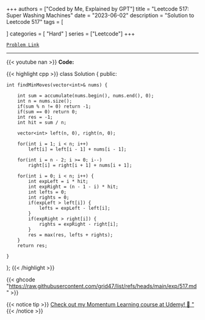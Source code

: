 
+++
authors = ["Coded by Me, Explained by GPT"]
title = "Leetcode 517: Super Washing Machines"
date = "2023-06-02"
description = "Solution to Leetcode 517"
tags = [
    
]
categories = [
    "Hard"
]
series = ["Leetcode"]
+++



[`Problem Link`](https://leetcode.com/problems/super-washing-machines/description/)

---
{{< youtube nan >}}
**Code:**

{{< highlight cpp >}}
class Solution {
public:

    int findMinMoves(vector<int>& nums) {
        
        int sum = accumulate(nums.begin(), nums.end(), 0);
        int n = nums.size();
        if(sum % n != 0) return -1;
        if(sum == 0) return 0;
        int res = -1;
        int hit = sum / n;
        
        vector<int> left(n, 0), right(n, 0);
        
        for(int i = 1; i < n; i++)
            left[i] = left[i - 1] + nums[i - 1];
        
        for(int i = n - 2; i >= 0; i--)
            right[i] = right[i + 1] + nums[i + 1];
        
        for(int i = 0; i < n; i++) {
            int expLeft = i * hit;
            int expRight = (n - 1 - i) * hit;
            int lefts = 0;
            int rights = 0;
            if(expLeft > left[i]) {
                lefts = expLeft - left[i];
            }
            if(expRight > right[i]) {
                rights = expRight - right[i];
            }
            res = max(res, lefts + rights);
        }
        return res;
        
    }
};
{{< /highlight >}}

{{< ghcode "https://raw.githubusercontent.com/grid47/list/refs/heads/main/exp/517.md" >}}

{{< notice tip >}}
[Check out my Momentum Learning course at Udemy! 🚀 "](https://www.udemy.com/course/blind-75-the-data-structures-and-algorithms-essentials/)
{{< /notice >}}

